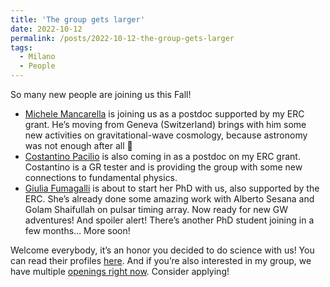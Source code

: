 ```yaml
---
title: 'The group gets larger'
date: 2022-10-12
permalink: /posts/2022-10-12-the-group-gets-larger
tags:
  - Milano
  - People
---
```


So many new people are joining us this Fall! 

- [Michele Mancarella](https://ui.adsabs.harvard.edu/search/q=author%3A%22Mancarella%2C%20Michele%22&sort=date%20desc%2C%20bibcode%20desc&p_=0) is joining us as a postdoc supported by my ERC grant. He’s moving from Geneva (Switzerland) brings with him some new activities on gravitational-wave cosmology, because astronomy was not enough after all 🙂
- [Costantino Pacilio](https://ui.adsabs.harvard.edu/search/q=author%3A%22Pacilio%2C%20Costantino%22&sort=date%20desc%2C%20bibcode%20desc&p_=0) is also coming in as a postdoc on my ERC grant. Costantino is a GR tester and is providing the group with some new connections to fundamental physics.
- [Giulia Fumagalli](https://ui.adsabs.harvard.edu/search/q=author%3A%22Fumagalli%2C%20Giulia%22&sort=date%20desc%2C%20bibcode%20desc&p_=0) is about to start her PhD with us, also supported by the ERC. She’s already done some amazing work with Alberto Sesana and Golam Shaifullah on pulsar timing array. Now ready for new GW adventures!
And spoiler alert! There’s another PhD student joining in a few months… More soon!

Welcome everybody, it’s an honor you decided to do science with us! You can read their profiles [here](/group). And if you’re also interested in my group, we have multiple [openings right now](/posts/2022-09-29-postdoctoral-fellowships-in-gravitational-wave-astronomy-at-milano-bicocca-italy). Consider applying!
